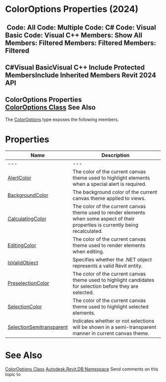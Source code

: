 # ColorOptions Properties (2024)

﻿
 Code: All Code: Multiple Code: C# Code: Visual Basic Code: Visual C++  Members: Show All Members: Filtered Members: Filtered Members: Filtered   
---  
C#Visual BasicVisual C++
Include Protected MembersInclude Inherited Members
Revit 2024 API  
---  
ColorOptions Properties  
[ColorOptions Class](1ca57d8c-b970-83b4-c5ce-9e39464e5cc2.md "ColorOptions Class") See Also  
---  
The [ColorOptions](1ca57d8c-b970-83b4-c5ce-9e39464e5cc2.md "ColorOptions Class") type exposes the following members.
# Properties
| Name | Description |
| --- | --- |
| --- | --- | --- |
| [AlertColor](2f372d5c-9de2-0c8e-80fc-19292bac58e3.md "AlertColor Property") | The color of the current canvas theme used to highlight elements when a special alert is required. |
| [BackgroundColor](d6713e11-6527-18c4-2478-3a24c0c4c431.md "BackgroundColor Property") | The background color of the current canvas theme applied to views. |
| [CalculatingColor](66d69149-ad97-d7b4-8355-c05322916219.md "CalculatingColor Property") | The color of the current canvas theme used to render elements when some aspect of their properties is currently being recalculated. |
| [EditingColor](9540f352-d5e3-d1a2-2e81-a0a578fd83b7.md "EditingColor Property") | The color of the current canvas theme used to render elements when editing. |
| [IsValidObject](f338c719-be68-c12f-7008-e5b10006fcc9.md "IsValidObject Property") | Specifies whether the .NET object represents a valid Revit entity. |
| [PreselectionColor](fe1cb0fa-fb39-eaf2-f3bd-fa38ef001a4f.md "PreselectionColor Property") | The color of the current canvas theme used to highlight candidates for selection before they are selected. |
| [SelectionColor](5681fc12-9555-6c29-6278-093184bde952.md "SelectionColor Property") | The color of the current canvas theme used to highlight selected elements. |
| [SelectionSemitransparent](c9d5295e-0ba1-5421-cb09-82039ba73332.md "SelectionSemitransparent Property") | Indicates whether or not selections will be shown in a semi-transparent manner in current canvas theme. |

# See Also
[ColorOptions Class](1ca57d8c-b970-83b4-c5ce-9e39464e5cc2.md "ColorOptions Class")
[Autodesk.Revit.DB Namespace](87546ba7-461b-c646-cbb1-2cb8f5bff8b2.md "Autodesk.Revit.DB Namespace")
Send comments on this topic to 